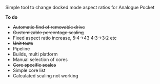 Simple tool to change docked mode aspect ratios for Analogue Pocket

**To do**
- ~~Automatic find of removable drive~~
- ~~Customizable percentage scaling~~
- Fixed aspect ratio increase, 5:4->43 4:3->3:2 etc
- ~~Unit tests~~
- Pipeline
- Builds, multi platform
- Manual selection of cores
- ~~Core specific scales~~
- Simple core list
- Calculated scaling not working